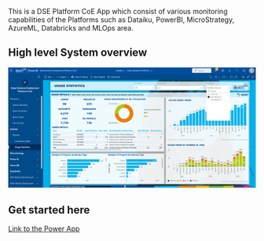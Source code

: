 This is a DSE Platform CoE App which consist of various monitoring capabilities of the Platforms such as Dataiku, PowerBI, MicroStrategy, AzureML, Databricks and MLOps area. 


## High level System overview
![CoE.png](https://github.com/PrezSeah/galleryres/blob/main/dse-app/platform-coe/images/Platform-CoE-2-Dataiku.png)

## Get started here
[Link to the Power App](https://app.powerbi.com/Redirect?action=OpenApp&appId=acf0bf50-01bd-4436-aea5-c211fb8daf9f&ctid=ff9c7474-421d-4957-8d47-c4b64dec87b5&source=portal&screenColor=rgba%280%2C+79%2C+159%2C+1%29&skipAppMetadata=true)
